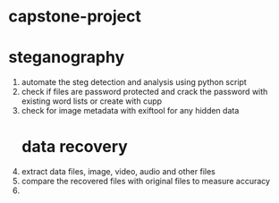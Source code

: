 # capstone-project
# steganography
1. automate the steg detection and analysis using python script
2. check if files are password protected and crack the password with existing word lists or create with cupp
3. check for image metadata with exiftool for any hidden data
   # data recovery
4. extract data files, image, video, audio and other files
5. compare the recovered files with original files to measure accuracy
6. 
